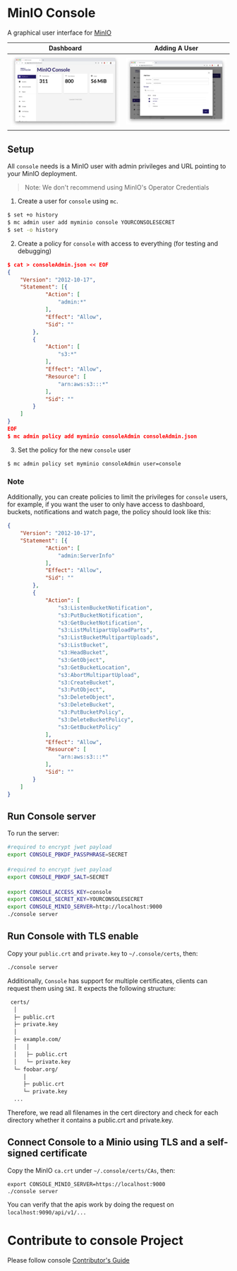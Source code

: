# MinIO Console

A graphical user interface for [MinIO](https://github.com/minio/minio)


| Dashboard  | Adding A User |
| ------------- | ------------- |
| ![Dashboard](images/pic1.png)  | ![Dashboard](images/pic2.png) |

## Setup

All `console` needs is a MinIO user with admin privileges and URL pointing to your MinIO deployment.
> Note: We don't recommend using MinIO's Operator Credentials

1. Create a user for `console` using `mc`. 
```bash
$ set +o history
$ mc admin user add myminio console YOURCONSOLESECRET
$ set -o history
```

2. Create a policy for `console` with access to everything (for testing and debugging)

```json
$ cat > consoleAdmin.json << EOF
{
	"Version": "2012-10-17",
	"Statement": [{
			"Action": [
				"admin:*"
			],
			"Effect": "Allow",
			"Sid": ""
		},
		{
			"Action": [
                "s3:*"
			],
			"Effect": "Allow",
			"Resource": [
				"arn:aws:s3:::*"
			],
			"Sid": ""
		}
	]
}
EOF
$ mc admin policy add myminio consoleAdmin consoleAdmin.json
```

3. Set the policy for the new `console` user

```
$ mc admin policy set myminio consoleAdmin user=console
```


### Note
Additionally, you can create policies to limit the privileges for `console` users, for example, if you want the user to only have access to dashboard, buckets, notifications and watch page, the policy should look like this:
```json
{
	"Version": "2012-10-17",
	"Statement": [{
			"Action": [
				"admin:ServerInfo"
			],
			"Effect": "Allow",
			"Sid": ""
		},
		{
			"Action": [
				"s3:ListenBucketNotification",
				"s3:PutBucketNotification",
				"s3:GetBucketNotification",
				"s3:ListMultipartUploadParts",
				"s3:ListBucketMultipartUploads",
				"s3:ListBucket",
				"s3:HeadBucket",
				"s3:GetObject",
				"s3:GetBucketLocation",
				"s3:AbortMultipartUpload",
				"s3:CreateBucket",
				"s3:PutObject",
				"s3:DeleteObject",
				"s3:DeleteBucket",
				"s3:PutBucketPolicy",
				"s3:DeleteBucketPolicy",
				"s3:GetBucketPolicy"
			],
			"Effect": "Allow",
			"Resource": [
				"arn:aws:s3:::*"
			],
			"Sid": ""
		}
	]
}
```

## Run Console server
To run the server:

```bash
#required to encrypt jwet payload
export CONSOLE_PBKDF_PASSPHRASE=SECRET

#required to encrypt jwet payload
export CONSOLE_PBKDF_SALT=SECRET

export CONSOLE_ACCESS_KEY=console
export CONSOLE_SECRET_KEY=YOURCONSOLESECRET
export CONSOLE_MINIO_SERVER=http://localhost:9000
./console server
```

## Run Console with TLS enable

Copy your `public.crt` and `private.key` to `~/.console/certs`, then:

```bash
./console server
```

Additionally, `Console` has support for multiple certificates, clients can request them using `SNI`. It expects the following structure:

```bash
 certs/
  │
  ├─ public.crt
  ├─ private.key
  │
  ├─ example.com/
  │   │
  │   ├─ public.crt
  │   └─ private.key
  └─ foobar.org/
     │
     ├─ public.crt
     └─ private.key
  ...

```

Therefore, we read all filenames in the cert directory and check
for each directory whether it contains a public.crt and private.key.

## Connect Console to a Minio using TLS and a self-signed certificate

Copy the MinIO `ca.crt` under `~/.console/certs/CAs`, then:
```
export CONSOLE_MINIO_SERVER=https://localhost:9000
./console server
```

You can verify that the apis work by doing the request on `localhost:9090/api/v1/...`

# Contribute to console Project
Please follow console [Contributor's Guide](https://github.com/minio/console/blob/master/CONTRIBUTING.md)
